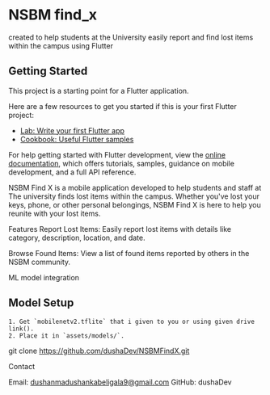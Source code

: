 # NSBM find_x

created to help students at the University easily report and find lost items within the campus using Flutter 

## Getting Started

This project is a starting point for a Flutter application.

Here are a few resources to get you started if this is your first Flutter project:

- [Lab: Write your first Flutter app](https://docs.flutter.dev/get-started/codelab)
- [Cookbook: Useful Flutter samples](https://docs.flutter.dev/cookbook)

For help getting started with Flutter development, view the
[online documentation](https://docs.flutter.dev/), which offers tutorials,
samples, guidance on mobile development, and a full API reference.


NSBM Find X is a mobile application developed to help students and staff at 
The university finds lost items within the campus. Whether you've lost your keys, 
phone, or other personal belongings, NSBM Find X is here to help you reunite 
with your lost items.

Features
Report Lost Items: Easily report lost items with details like category, 
description, location, and date.

Browse Found Items: View a list of found items reported by others in the 
NSBM community.

ML model integration

## Model Setup
    1. Get `mobilenetv2.tflite` that i given to you or using given drive link().
    2. Place it in `assets/models/`.

git clone https://github.com/dushaDev/NSBMFindX.git



Contact

Email: dushanmadushankabeligala9@gmail.com
GitHub: dushaDev
